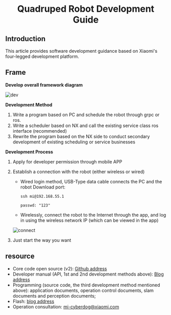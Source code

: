 <h1 align="center">
   Quadruped Robot Development Guide
</h1>


## Introduction

This article provides software development guidance based on Xiaomi's four-legged development platform.



## Frame

**Develop overall framework diagram**

![dev](./image/dev.png)

**Development Method**

1. Write a program based on PC and schedule the robot through grpc or ros.
2. Write a scheduler based on NX and call the existing service class ros interface (recommended)
3. Rewrite the program based on the NX side to conduct secondary development of existing scheduling or service businesses

**Development Process**

1. Apply for developer permission through mobile APP

2. Establish a connection with the robot (either wireless or wired)

    - Wired login method, USB-Type data cable connects the PC and the robot Download port:

      `ssh mi@192.168.55.1`

      `passwd: "123"`

    - Wirelessly, connect the robot to the Internet through the app, and log in using the wireless network IP (which can be viewed in the app)

    ![connect](./image/connect.png)

3. Just start the way you want



## resource

- Core code open source (v2): [Github address](https://github.com/MiRoboticsLab/cyberdog_ws)
- Developer manual (API, 1st and 2nd development methods above): [Blog address](docs/en/developer_guide.md)
- Programming (source code, the third development method mentioned above): application documents, operation control documents, slam documents and perception documents;
- Flash: [blog address](https://miroboticslab.github.io/blogs/#/cn/cyberdog_flash)
- Operation consultation: [mi-cyberdog@xiaomi.com](mailto:mi-cyber@xiaomi.com)
